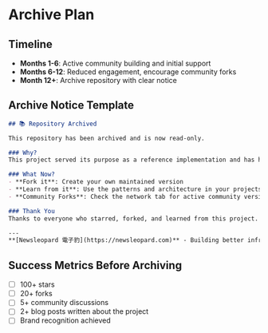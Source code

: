 # Archive Plan

## Timeline
- **Months 1-6**: Active community building and initial support
- **Months 6-12**: Reduced engagement, encourage community forks
- **Month 12+**: Archive repository with clear notice

## Archive Notice Template
```markdown
## 📚 Repository Archived

This repository has been archived and is now read-only. 

### Why?
This project served its purpose as a reference implementation and has helped many teams build their own AWS VPN automation solutions.

### What Now?
- **Fork it**: Create your own maintained version
- **Learn from it**: Use the patterns and architecture in your projects  
- **Community Forks**: Check the network tab for active community versions

### Thank You
Thanks to everyone who starred, forked, and learned from this project. The AWS community is amazing! 🎉

---
**[Newsleopard 電子豹](https://newsleopard.com)** - Building better infrastructure, one open source project at a time.
```

## Success Metrics Before Archiving
- [ ] 100+ stars
- [ ] 20+ forks  
- [ ] 5+ community discussions
- [ ] 2+ blog posts written about the project
- [ ] Brand recognition achieved
